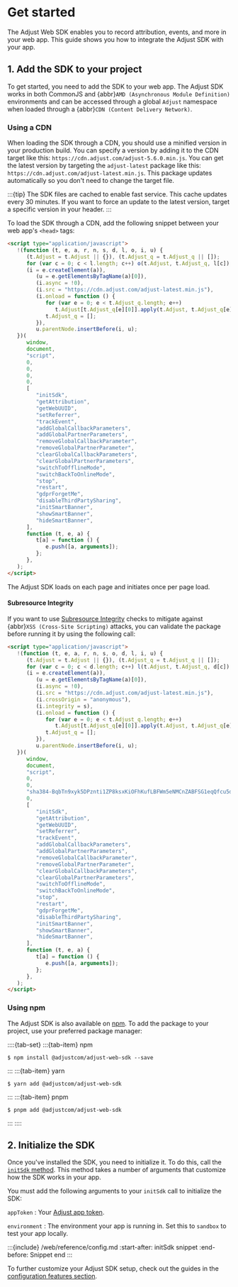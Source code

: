 # Get started

The Adjust Web SDK enables you to record attribution, events, and more in your web app. This guide shows you how to integrate the Adjust SDK with your app.

## 1. Add the SDK to your project

To get started, you need to add the SDK to your web app. The Adjust SDK works in both CommonJS and {abbr}`AMD (Asynchronous Module Definition)` environments and can be accessed through a global `Adjust` namespace when loaded through a {abbr}`CDN (Content Delivery Network)`.

### Using a CDN

When loading the SDK through a CDN, you should use a minified version in your production build. You can specify a version by adding it to the CDN target like this: `https://cdn.adjust.com/adjust-5.6.0.min.js`. You can get the latest version by targeting the `adjust-latest` package like this: `https://cdn.adjust.com/adjust-latest.min.js`. This package updates automatically so you don't need to change the target file.

:::{tip}
The SDK files are cached to enable fast service. This cache updates every 30 minutes. If you want to force an update to the latest version, target a specific version in your header.
:::

To load the SDK through a CDN, add the following snippet between your web app's `<head>` tags:

```html
<script type="application/javascript">
   !(function (t, e, a, r, n, s, d, l, o, i, u) {
      (t.Adjust = t.Adjust || {}), (t.Adjust_q = t.Adjust_q || []);
      for (var c = 0; c < l.length; c++) o(t.Adjust, t.Adjust_q, l[c]);
      (i = e.createElement(a)),
         (u = e.getElementsByTagName(a)[0]),
         (i.async = !0),
         (i.src = "https://cdn.adjust.com/adjust-latest.min.js"),
         (i.onload = function () {
            for (var e = 0; e < t.Adjust_q.length; e++)
               t.Adjust[t.Adjust_q[e][0]].apply(t.Adjust, t.Adjust_q[e][1]);
            t.Adjust_q = [];
         }),
         u.parentNode.insertBefore(i, u);
   })(
      window,
      document,
      "script",
      0,
      0,
      0,
      0,
      [
         "initSdk",
         "getAttribution",
         "getWebUUID",
         "setReferrer",
         "trackEvent",
         "addGlobalCallbackParameters",
         "addGlobalPartnerParameters",
         "removeGlobalCallbackParameter",
         "removeGlobalPartnerParameter",
         "clearGlobalCallbackParameters",
         "clearGlobalPartnerParameters",
         "switchToOfflineMode",
         "switchBackToOnlineMode",
         "stop",
         "restart",
         "gdprForgetMe",
         "disableThirdPartySharing",
         "initSmartBanner",
         "showSmartBanner",
         "hideSmartBanner",
      ],
      function (t, e, a) {
         t[a] = function () {
            e.push([a, arguments]);
         };
      },
   );
</script>
```

The Adjust SDK loads on each page and initiates once per page load.

#### Subresource Integrity

If you want to use [Subresource Integrity](https://developer.mozilla.org/en-US/docs/Web/Security/Subresource_Integrity) checks to mitigate against {abbr}`XSS (Cross-Site Scripting)` attacks, you can validate the package before running it by using the following call:

```html
<script type="application/javascript">
   !(function (t, e, a, r, n, s, o, d, l, i, u) {
      (t.Adjust = t.Adjust || {}), (t.Adjust_q = t.Adjust_q || []);
      for (var c = 0; c < d.length; c++) l(t.Adjust, t.Adjust_q, d[c]);
      (i = e.createElement(a)),
         (u = e.getElementsByTagName(a)[0]),
         (i.async = !0),
         (i.src = "https://cdn.adjust.com/adjust-latest.min.js"),
         (i.crossOrigin = "anonymous"),
         (i.integrity = s),
         (i.onload = function () {
            for (var e = 0; e < t.Adjust_q.length; e++)
               t.Adjust[t.Adjust_q[e][0]].apply(t.Adjust, t.Adjust_q[e][1]);
            t.Adjust_q = [];
         }),
         u.parentNode.insertBefore(i, u);
   })(
      window,
      document,
      "script",
      0,
      0,
      "sha384-BqbTn9xyk5DPznti1ZP8ksxKiOFhKufLBFWm5eNMCnZABFSG1eqQfcu5dsiZJHu5",
      0,
      [
         "initSdk",
         "getAttribution",
         "getWebUUID",
         "setReferrer",
         "trackEvent",
         "addGlobalCallbackParameters",
         "addGlobalPartnerParameters",
         "removeGlobalCallbackParameter",
         "removeGlobalPartnerParameter",
         "clearGlobalCallbackParameters",
         "clearGlobalPartnerParameters",
         "switchToOfflineMode",
         "switchBackToOnlineMode",
         "stop",
         "restart",
         "gdprForgetMe",
         "disableThirdPartySharing",
         "initSmartBanner",
         "showSmartBanner",
         "hideSmartBanner",
      ],
      function (t, e, a) {
         t[a] = function () {
            e.push([a, arguments]);
         };
      },
   );
</script>
```

### Using npm

The Adjust SDK is also available on [npm](https://www.npmjs.com/package/@adjustcom/adjust-web-sdk). To add the package to your project, use your preferred package manager:

::::{tab-set}
:::{tab-item} npm

```console
$ npm install @adjustcom/adjust-web-sdk --save
```

:::
:::{tab-item} yarn

```console
$ yarn add @adjustcom/adjust-web-sdk
```

:::
:::{tab-item} pnpm

```console
$ pnpm add @adjustcom/adjust-web-sdk
```

:::
::::

## 2. Initialize the SDK

Once you've installed the SDK, you need to initialize it. To do this, call the [`initSdk` method](#web-initsdk-invocation). This method takes a number of arguments that customize how the SDK works in your app.

You must add the following arguments to your `initSdk` call to initialize the SDK:

`appToken`
: Your [Adjust app token](https://help.adjust.com/en/article/app-settings#view-your-app-token).

`environment`
: The environment your app is running in. Set this to `sandbox` to test your app locally.

:::{include} /web/reference/config.md
:start-after: initSdk snippet
:end-before: Snippet end
:::

To further customize your Adjust SDK setup, check out the guides in the [configuration features section](/web/configuration/index.md).
